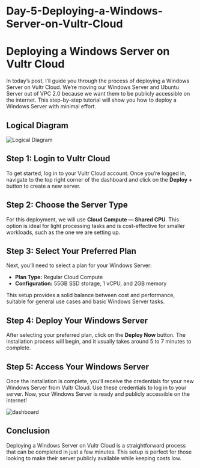 # Day-5-Deploying-a-Windows-Server-on-Vultr-Cloud
# Deploying a Windows Server on Vultr Cloud

In today’s post, I’ll guide you through the process of deploying a Windows Server on Vultr Cloud. We’re moving our Windows Server and Ubuntu Server out of VPC 2.0 because we want them to be publicly accessible on the internet. This step-by-step tutorial will show you how to deploy a Windows Server with minimal effort.

## Logical Diagram

![Logical Diagram](https://raw.githubusercontent.com/Virus192/Day-5-Deploying-a-Windows-Server-on-Vultr-Cloud/main/images/1_VCKRGZAd1IWFjfHcdCKCDg.png)

## Step 1: Login to Vultr Cloud

To get started, log in to your Vultr Cloud account. Once you’re logged in, navigate to the top right corner of the dashboard and click on the **Deploy +** button to create a new server.

## Step 2: Choose the Server Type

For this deployment, we will use **Cloud Compute — Shared CPU**. This option is ideal for light processing tasks and is cost-effective for smaller workloads, such as the one we are setting up.

## Step 3: Select Your Preferred Plan

Next, you’ll need to select a plan for your Windows Server:

- **Plan Type:** Regular Cloud Compute
- **Configuration:** 55GB SSD storage, 1 vCPU, and 2GB memory

This setup provides a solid balance between cost and performance, suitable for general use cases and basic Windows Server tasks.

## Step 4: Deploy Your Windows Server

After selecting your preferred plan, click on the **Deploy Now** button. The installation process will begin, and it usually takes around 5 to 7 minutes to complete.

## Step 5: Access Your Windows Server

Once the installation is complete, you’ll receive the credentials for your new Windows Server from Vultr Cloud. Use these credentials to log in to your server. Now, your Windows Server is ready and publicly accessible on the internet!

![dashboard](https://raw.githubusercontent.com/Virus192/Day-5-Deploying-a-Windows-Server-on-Vultr-Cloud/main/images/1_NPb1GbgUu3bSInxn7IbKeA.png)
## Conclusion

Deploying a Windows Server on Vultr Cloud is a straightforward process that can be completed in just a few minutes. This setup is perfect for those looking to make their server publicly available while keeping costs low.

